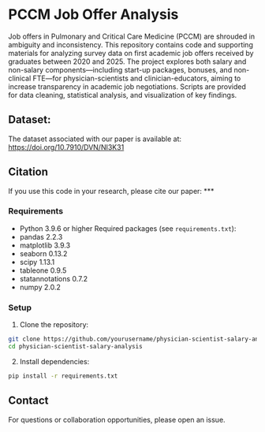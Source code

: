 # PCCM Job Offer Analysis

Job offers in Pulmonary and Critical Care Medicine (PCCM) are shrouded in ambiguity and inconsistency. This repository contains code and supporting materials for analyzing survey data on first academic job offers received by graduates between 2020 and 2025. The project explores both salary and non-salary components—including start-up packages, bonuses, and non-clinical FTE—for physician-scientists and clinician-educators, aiming to increase transparency in academic job negotiations. Scripts are provided for data cleaning, statistical analysis, and visualization of key findings.

## Dataset:

The dataset associated with our paper is available at: https://doi.org/10.7910/DVN/NI3K31

## Citation

If you use this code in your research, please cite our paper: ***

### Requirements

- Python 3.9.6 or higher
Required packages (see `requirements.txt`):
- pandas 2.2.3
- matplotlib 3.9.3
- seaborn 0.13.2
- scipy 1.13.1
- tableone 0.9.5
- statannotations 0.7.2
- numpy 2.0.2

### Setup

1. Clone the repository:
```bash
git clone https://github.com/yourusername/physician-scientist-salary-analysis.git
cd physician-scientist-salary-analysis
```

2. Install dependencies:
```bash
pip install -r requirements.txt
```


## Contact

For questions or collaboration opportunities, please open an issue. 
